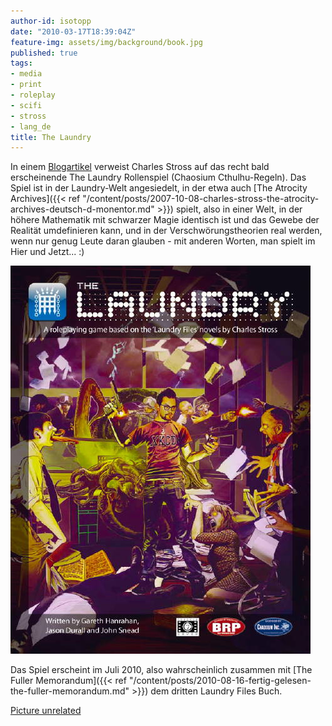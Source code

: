 ```yaml
---
author-id: isotopp
date: "2010-03-17T18:39:04Z"
feature-img: assets/img/background/book.jpg
published: true
tags:
- media
- print
- roleplay
- scifi
- stross
- lang_de
title: The Laundry
---
```

In einem [Blogartikel](http://www.antipope.org/charlie/blog-static/2010/03/for-sale-first-edition-of-the.html)
verweist Charles Stross auf das recht bald erscheinende The Laundry
Rollenspiel (Chaosium Cthulhu-Regeln).  Das Spiel ist in der Laundry-Welt
angesiedelt, in der etwa auch
[The Atrocity Archives]({{< ref "/content/posts/2007-10-08-charles-stross-the-atrocity-archives-deutsch-d-monentor.md" >}})
spielt, also in einer Welt, in der höhere Mathematik mit schwarzer Magie
identisch ist und das Gewebe der Realität umdefinieren kann, und in der
Verschwörungstheorien real werden, wenn nur genug Leute daran glauben - mit
anderen Worten, man spielt im Hier und Jetzt...  :)

![The Laundry Role Playing Game](/uploads/the_laundry.jpg)

Das Spiel erscheint im Juli 2010, also wahrscheinlich zusammen mit
[The Fuller Memorandum]({{< ref "/content/posts/2010-08-16-fertig-gelesen-the-fuller-memorandum.md" >}})
dem dritten Laundry Files Buch.

[Picture unrelated](http://spippo.deviantart.com/art/My-Little-Cthulhu-94509492)
